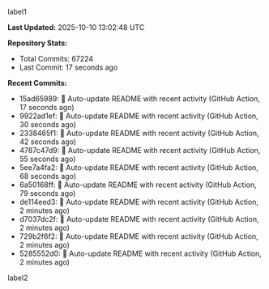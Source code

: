 
label1 
<!-- ACTIVITY_START -->
**Last Updated:** 2025-10-10 13:02:48 UTC

**Repository Stats:**
- Total Commits: 67224
- Last Commit: 17 seconds ago

**Recent Commits:**
- 15ad65989: 🤖 Auto-update README with recent activity (GitHub Action, 17 seconds ago)
- 9922ad1ef: 🤖 Auto-update README with recent activity (GitHub Action, 30 seconds ago)
- 2338465f1: 🤖 Auto-update README with recent activity (GitHub Action, 42 seconds ago)
- 4787c47d9: 🤖 Auto-update README with recent activity (GitHub Action, 55 seconds ago)
- 5ee7a4fa2: 🤖 Auto-update README with recent activity (GitHub Action, 68 seconds ago)
- 6a50168ff: 🤖 Auto-update README with recent activity (GitHub Action, 79 seconds ago)
- de114eed3: 🤖 Auto-update README with recent activity (GitHub Action, 2 minutes ago)
- d7037dc2f: 🤖 Auto-update README with recent activity (GitHub Action, 2 minutes ago)
- 729b2f6f2: 🤖 Auto-update README with recent activity (GitHub Action, 2 minutes ago)
- 5285552d0: 🤖 Auto-update README with recent activity (GitHub Action, 2 minutes ago)
<!-- ACTIVITY_END -->

label2
